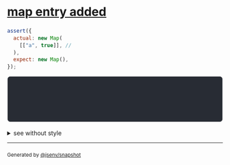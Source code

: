 # [map entry added](../../map.test.js#L5)

```js
assert({
  actual: new Map(
    [["a", true]], //
  ),
  expect: new Map(),
});
```

![img](throw.svg)

<details>
  <summary>see without style</summary>

```console
AssertionError: actual and expect are different

actual: Map(
  "a" => true,
)
expect: Map()
```

</details>

---
<sub>
  Generated by <a href="https://github.com/jsenv/core/tree/main/packages/independent/snapshot">@jsenv/snapshot</a>
</sub>